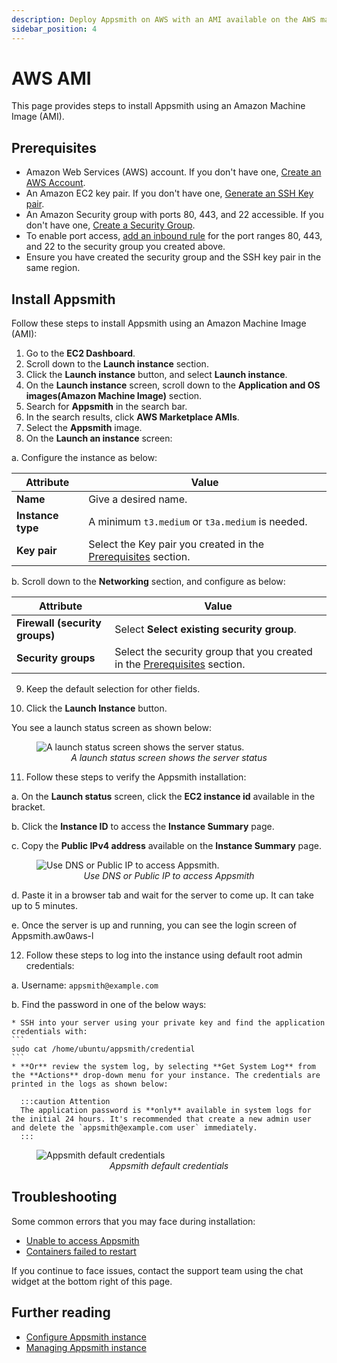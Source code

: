 ```yaml
---
description: Deploy Appsmith on AWS with an AMI available on the AWS marketplace.
sidebar_position: 4
---
```


# AWS AMI
This page provides steps to install Appsmith using an Amazon Machine Image (AMI).

## Prerequisites

- Amazon Web Services (AWS) account. If you don't have one, [Create an AWS Account](https://aws.amazon.com/premiumsupport/knowledge-center/create-and-activate-aws-account/).
- An Amazon EC2 key pair. If you don't have one, [Generate an SSH Key pair](https://docs.aws.amazon.com/AWSEC2/latest/UserGuide/ec2-key-pairs.html#having-ec2-create-your-key-pair).
- An Amazon Security group with ports 80, 443, and 22 accessible. If you don't have one, [Create a Security Group](https://docs.aws.amazon.com/AWSEC2/latest/UserGuide/working-with-security-groups.html#creating-security-group).
- To enable port access, [add an inbound rule](https://docs.aws.amazon.com/AWSEC2/latest/UserGuide/working-with-security-groups.html#adding-security-group-rule) for the port ranges 80, 443, and 22 to the security group you created above.
- Ensure you have created the security group and the SSH key pair in the same region.

## Install Appsmith

Follow these steps to install Appsmith using an Amazon Machine Image (AMI):

1. Go to the **EC2 Dashboard**.
2. Scroll down to the **Launch instance** section.
3. Click the **Launch instance** button, and select **Launch instance**.
4. On the **Launch instance** screen, scroll down to the **Application and OS images(Amazon Machine Image)** section.
5. Search for **Appsmith** in the search bar.
6. In the search results, click **AWS Marketplace AMIs**.
7. Select the **Appsmith** image.
8. On the **Launch an instance** screen:

 a. Configure the instance as below:

 | Attribute | Value |
 |------------------------|------------------------------------------| 
 | **Name** | Give a desired name. |
 | **Instance type** | A minimum `t3.medium` or `t3a.medium` is needed. |
 | **Key pair** | Select the Key pair you created in the [Prerequisites](#prerequisites) section. |

 b. Scroll down to the **Networking** section, and configure as below:

 | Attribute | Value |
 |------------------------|------------------------------------------| 
 | **Firewall (security groups)** | Select **Select existing security group**.|
 | **Security groups** | Select the security group that you created in the [Prerequisites](#prerequisites) section. |
 
9. Keep the default selection for other fields.

10. Click the **Launch Instance** button.

You see a launch status screen as shown below:

<figure>
 <img src="/img/aws_ami_create_server_status.png" style={{width: "100%", height: "auto"}} alt="A launch status screen shows the server status." />
 <figcaption align="center"><i>A launch status screen shows the server status</i></figcaption>
</figure>

11. Follow these steps to verify the Appsmith installation:

 a. On the **Launch status** screen, click the **EC2 instance id** available in the bracket.

 b. Click the **Instance ID** to access the **Instance Summary** page.

 c. Copy the **Public IPv4 address** available on the **Instance Summary** page.

 <figure>
 <img src="/img/aws-ecs-ami-find-DNS-to-access-appsmith.png" style={{width: "100%", height: "auto"}} alt="Use DNS or Public IP to access Appsmith." />
 <figcaption align="center"><i>Use DNS or Public IP to access Appsmith</i></figcaption>
 </figure>
 
 d. Paste it in a browser tab and wait for the server to come up. It can take up to 5 minutes. 
 
 e. Once the server is up and running, you can see the login screen of Appsmith.aw0aws-l

12. Follow these steps to log into the instance using default root admin credentials:

 a. Username: `appsmith@example.com`

 b. Find the password in one of the below ways:

    * SSH into your server using your private key and find the application credentials with:
    ```
    sudo cat /home/ubuntu/appsmith/credential
    ``` 
    * **Or** review the system log, by selecting **Get System Log** from the **Actions** drop-down menu for your instance. The credentials are printed in the logs as shown below:

      :::caution Attention
      The application password is **only** available in system logs for the initial 24 hours. It's recommended that create a new admin user and delete the `appsmith@example.com user` immediately.
      :::


  <figure>
    <img src="/img/aws-system-log.png" style={{width: "100%", height: "auto"}} alt="Appsmith default credentials" />
    <figcaption align="center"><i>Appsmith default credentials</i></figcaption>
  </figure>

## Troubleshooting

Some common errors that you may face during installation:

- [Unable to access Appsmith](/help-and-support/troubleshooting-guide/deployment-errors#unable-to-access-appsmith)
- [Containers failed to restart](/help-and-support/troubleshooting-guide/deployment-errors#containers-failed-to-start)

If you continue to face issues, contact the support team using the chat widget at the bottom right of this page.


## Further reading

* [Configure Appsmith instance](/getting-started/setup/instance-configuration/)
* [Managing Appsmith instance](/getting-started/setup/instance-management/)
